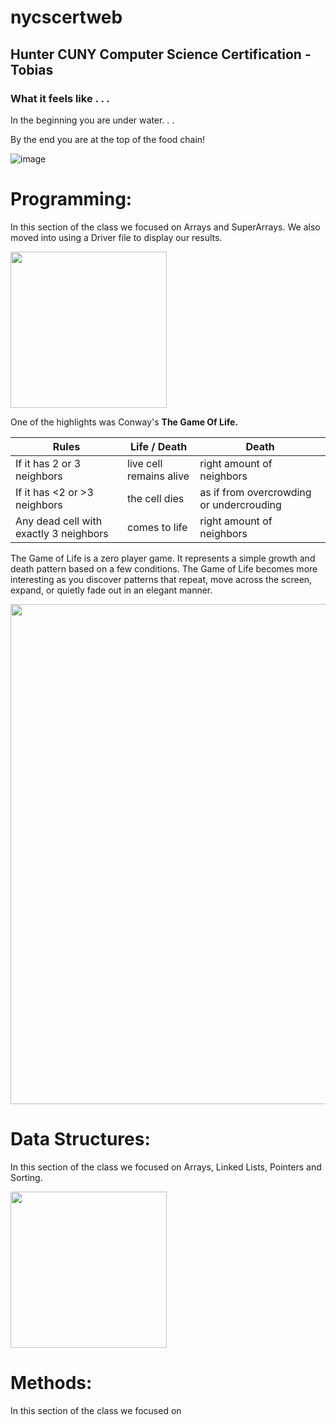 # nycscertweb
## Hunter CUNY Computer Science Certification - Tobias

### What it feels like . . .
In the beginning you are under water. . .

By the end you are at the top of the food chain!

![image](https://user-images.githubusercontent.com/97981964/180842168-f72e8dda-42f4-4443-a051-eaab5111f4bc.png)


Programming:
====
In this section of the class we focused on Arrays and SuperArrays.
We also moved into using a Driver file to display our results.

<!-- ![image](https://user-images.githubusercontent.com/97981964/180930558-62221679-4bce-4fdf-8097-a0dd21e7a0d5.png) -->
<img src="https://user-images.githubusercontent.com/97981964/180930558-62221679-4bce-4fdf-8097-a0dd21e7a0d5.png" width="250">

One of the highlights was Conway's <b>The Game Of Life.</b>


| Rules        | Life / Death      | Death  |
| ------------- |-------------| -------------|
| If it has 2 or 3 neighbors | live cell remains alive | right amount of neighbors |
| If it has <2 or >3 neighbors | the cell dies | as if from overcrowding or undercrouding |
| Any dead cell with exactly 3 neighbors    | comes to life      |  right amount of neighbors |


The Game of Life is a zero player game.  It represents a simple growth and death pattern based on a few conditions.  The Game of Life becomes more interesting as you discover patterns that repeat, move across the screen, expand, or quietly fade out in an elegant manner.

<!---  ![image](https://user-images.githubusercontent.com/97981964/180924657-2a073cdb-3792-4061-8fd1-7f39789a7332.png)  --->
<!--- using comment tags to hide original image -->

<img src="https://user-images.githubusercontent.com/97981964/180924657-2a073cdb-3792-4061-8fd1-7f39789a7332.png" width="800">



Data Structures:
====
In this section of the class we focused on Arrays, Linked Lists, Pointers and Sorting.

<img src="https://user-images.githubusercontent.com/97981964/180932163-0f20af23-85f3-4ab4-bf76-71286093c4ea.png" width="250">



Methods:
====
In this section of the class we focused on

